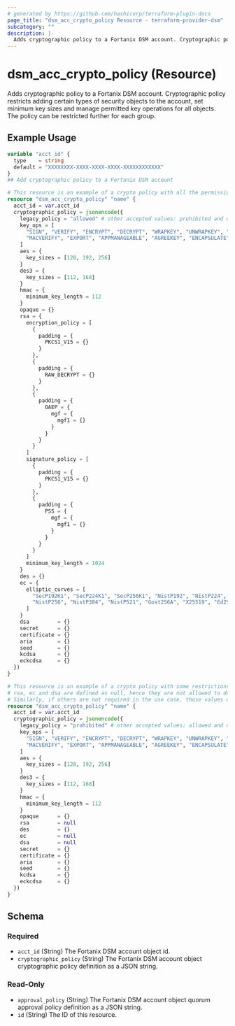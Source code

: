 ```yaml
---
# generated by https://github.com/hashicorp/terraform-plugin-docs
page_title: "dsm_acc_crypto_policy Resource - terraform-provider-dsm"
subcategory: ""
description: |-
  Adds cryptographic policy to a Fortanix DSM account. Cryptographic policy restricts adding certain types of security objects to the account, set minimum key sizes and manage permitted key operations for all objects. The policy can be restricted further for each group.
---
```


# dsm_acc_crypto_policy (Resource)

Adds cryptographic policy to a Fortanix DSM account. Cryptographic policy restricts adding certain types of security objects to the account, set minimum key sizes and manage permitted key operations for all objects. The policy can be restricted further for each group.

## Example Usage

```terraform
variable "acct_id" {
  type    = string
  default = "XXXXXXXX-XXXX-XXXX-XXXX-XXXXXXXXXXXX"
}
## Add cryptographic policy to a Fortanix DSM account

# This resource is an example of a crypto policy with all the permissions allowed.
resource "dsm_acc_crypto_policy" "name" {
  acct_id = var.acct_id
  cryptographic_policy = jsonencode({
    legacy_policy = "allowed" # other accepted values: prohibited and unprotect_only
    key_ops = [
      "SIGN", "VERIFY", "ENCRYPT", "DECRYPT", "WRAPKEY", "UNWRAPKEY", "DERIVEKEY", "TRANSFORM", "MACGENERATE",
      "MACVERIFY", "EXPORT", "APPMANAGEABLE", "AGREEKEY", "ENCAPSULATE", "DECAPSULATE"
    ]
    aes = {
      key_sizes = [128, 192, 256]
    }
    des3 = {
      key_sizes = [112, 168]
    }
    hmac = {
      minimum_key_length = 112
    }
    opaque = {}
    rsa = {
      encryption_policy = [
        {
          padding = {
            PKCS1_V15 = {}
          }
        },
        {
          padding = {
            RAW_DECRYPT = {}
          }
        },
        {
          padding = {
            OAEP = {
              mgf = {
                mgf1 = {}
              }
            }
          }
        }
      ]
      signature_policy = [
        {
          padding = {
            PKCS1_V15 = {}
          }
        },
        {
          padding = {
            PSS = {
              mgf = {
                mgf1 = {}
              }
            }
          }
        }
      ]
      minimum_key_length = 1024
    }
    des = {}
    ec = {
      elliptic_curves = [
        "SecP192K1", "SecP224K1", "SecP256K1", "NistP192", "NistP224",
        "NistP256", "NistP384", "NistP521", "Gost256A", "X25519", "Ed25519"
      ]
    }
    dsa         = {}
    secret      = {}
    certificate = {}
    aria        = {}
    seed        = {}
    kcdsa       = {}
    eckcdsa     = {}
  })
}

# This resource is an example of a crypto policy with some restrictions.
# rsa, ec and dsa are defined as null, hence they are not allowed to do any operations for rsa, ec and dsa.
# Similarly, if others are not required in the use case, those values can be defined as null.
resource "dsm_acc_crypto_policy" "name" {
  acct_id = var.acct_id
  cryptographic_policy = jsonencode({
    legacy_policy = "prohibited" # other accepted values: allowed and unprotect_only
    key_ops = [
      "SIGN", "VERIFY", "ENCRYPT", "DECRYPT", "WRAPKEY", "UNWRAPKEY", "DERIVEKEY", "TRANSFORM", "MACGENERATE",
      "MACVERIFY", "EXPORT", "APPMANAGEABLE", "AGREEKEY", "ENCAPSULATE", "DECAPSULATE"
    ]
    aes = {
      key_sizes = [128, 192, 256]
    }
    des3 = {
      key_sizes = [112, 168]
    }
    hmac = {
      minimum_key_length = 112
    }
    opaque      = {}
    rsa         = null
    des         = {}
    ec          = null
    dsa         = null
    secret      = {}
    certificate = {}
    aria        = {}
    seed        = {}
    kcdsa       = {}
    eckcdsa     = {}
  })
}
```

<!-- schema generated by tfplugindocs -->
## Schema

### Required

- `acct_id` (String) The Fortanix DSM account object id.
- `cryptographic_policy` (String) The Fortanix DSM account object cryptographic policy definition as a JSON string.

### Read-Only

- `approval_policy` (String) The Fortanix DSM account object quorum approval policy definition as a JSON string.
- `id` (String) The ID of this resource.
